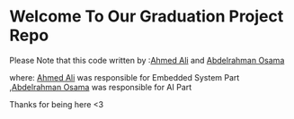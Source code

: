 # Welcome To Our Graduation Project Repo
Please Note that this code written by :[Ahmed Ali](https://www.linkedin.com/in/ahmed-elsaify-0b553a232/) and [Abdelrahman Osama](https://www.linkedin.com/in/abdelrahmanosama74/)

where:
[Ahmed Ali](https://www.linkedin.com/in/ahmed-elsaify-0b553a232/) was responsible for Embedded System Part
,[Abdelrahman Osama](https://www.linkedin.com/in/abdelrahmanosama74/)  was responsible for AI Part

Thanks for being here <3
